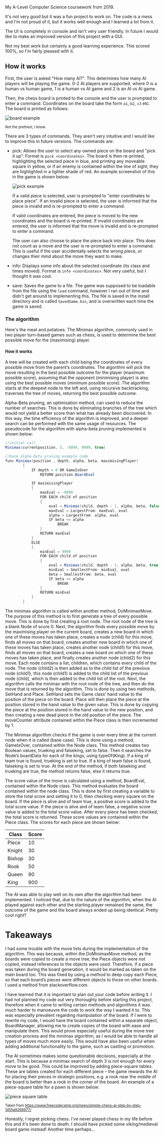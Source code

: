 My A-Level Computer Science coursework from 2019.

It's not very good but it was a fun project to work on.
The code is a mess and I'm not proud of it, but it works well enough and I learned a lot from it.

The UI is completely in console and isn't very user friendly. In future I would like to make an improved version of this project with a GUI.

Not my best work but certainly a good learning experience. This scored 100%, so I'm fairly pleased with it.

## How it works

First, the user is asked "How many AI?". This determines how many AI players will be playing the game. 0-2 AI players are supported, where 0 is a human vs human game, 1 is a human vs AI game and 2 is an AI vs AI game.

Then, the chess board is printed to the console and the user is prompted to enter a command. Coordinates on the board take the form `a1`, `b2`, `c3` etc. The board is printed as follows:

![board example](https://i.postimg.cc/cLvHJQ3q/board-example.png)

<sub> Not the prettiest, I know. </sub>

There are 3 types of commands. They aren't very intuitive and I would like to improve this in future versions. The commands are:

- pick: Allows the user to select any owned piece on the board and "pick it up". Format is `pick <coordinates>`. The board is then re-printed, highlighting the selected piece in blue, and printing any moveable square in yellow, or if an enemy is contained within the line of sight, they are highlighted in a lighter shade of red. An example screenshot of this in the game is shown below:
    
    ![pick example](https://i.postimg.cc/g210Lnyx/pick-example.png)

    If a valid piece is selected, user is prompted to "enter coordinates to place piece". If an invalid piece is selected, the user is informed that the piece is invalid and is re-prompted to enter a command.

    If valid coordinates are entered, the piece is moved to the new coordinates and the board is re-printed. If invalid coordinates are entered, the user is informed that the move is invalid and is re-prompted to enter a command.

    The user can also choose to place the piece back into place. This does not count as a move and the user is re-prompted to enter a command. This is useful if the user accidentally selects the wrong piece, or changes their mind about the move they want to make.

- info: Displays some info about the selected coordinate (its class and times moved). Format is `info <coordinates>`. Not very useful, but I thought it was cool.

- save: Saves the game to a file. The game was supposed to be loadable from the file using the `load` command, however I ran out of time and didn't get around to implementing this. The file is saved in the install directory and is called `SavedGame.bin`, and is overwritten each time the game is saved.

### The algorithm

Here's the meat and potatoes. The Minimax algorithm, commonly used in two player turn-based games such as chess, is used to determine the best possible move for the (maximising) player.

#### **How it works**

A tree will be created with each child being the coordinates of every possible move from the parent’s coordinates. The algorithm will pick the move resulting in the best possible outcome for the player (maximum possible score), assuming that the opponent (minimising player) is also using the best possible moves (minimum possible score). The algorithm starts at the deepest node to the left and, using recursive backtracking, traverses the tree of moves, returning the best possible outcome. 

Alpha-Beta pruning, an optimisation method, can used to reduce the number of searches. This is done by eliminating branches of the tree which would not yield a better score than what has already been discovered. In this way, the time efficiency of the algorithm is improved, and a deeper search can be performed with the same usage of resources. The pseudocode for the algorithm with alpha-beta pruning implemented is shown below:

```csharp
//initial call
Minimax(currentposition, 3, -9999, 9999, true)
```
```csharp
//base alpha-beta pruning example code
func Minimax(position , depth, alpha, beta, maximisingPlayer)
        {
            IF depth = 0 OR GameIsOver
                RETURN position.BoardEval

            IF maximisingPlayer
            {
                maxEval = -9999
                FOR EACH child of position
                {
                    eval = Minimax(child, depth - 1, alpha, beta, false)
                    maxEval = LargestFrom: maxEval, eval
                    alpha = LargestFrom: alpha, eval
                    IF beta <= alpha
                        BREAK
                }
                RETURN maxEval
            }
            ELSE
            {
                minEval = 9999
                FOR EACH child of position
                {
                    eval = Minimax(child, depth - 1, alpha, beta, true)
                    minEval = SmallestFrom: minEval, eval
                    beta = SmallestFrom: beta, eval
                    IF beta <= alpha
                        BREAK
                }
                RETURN minEval
            }
        }
```
The minimax algorithm is called within another method, DoMinimaxMove. The purpose of this method is to first generate a tree of every possible move. This is done by first creating a root node. The root node of the tree is a blank Node of score 0. Next, the algorithm finds every possible move by the maximising player on the current board, creates a new board in which one of these moves has taken place, creates a node (child) for this move, finds all moves on that board, creates another new board in which one of these moves has taken place, creates another node (child1) for this move, finds all moves on that board, creates a new board on which one of these moves has taken place, and finally creates another node (child2) for this move. Each node contains a list, children, which contains every child of the node. The node (child2) is then added as to the child list of the previous node (child1), this node (child1) is added to the child list of the previous node (child), which is then added to the child list of the root. Next, the algorithm calls the minimax with the root node of the tree, and then do the move that is returned by the algorithm. This is done by using two methods, SetHand and Place. SetHand sets the Game class’ hand value to the position of the piece on the board. Place will then place the piece at the position stored in the hand value to the given value. This is done by copying the piece at the position stored in the hand value to the new position, and then creating a new dead piece in the old position of the piece. The moveCounter attribute contained within the Piece class is then incremented by 1.


The Minimax algorithm checks if the game is over every time at the current node when it is called (base case). This is done using a method, GameIsOver, contained within the Node class. This method creates two Boolean values, trueking and falseking, set to false. Then it searches the Node’s boardData for each of the kings, using typeOf(King). If a king of team true is found, trueking is set to true. If a king of team false is found, falseking is set to true. At the end of the method, if both falseking and trueking are true, the method returns false, else it returns true.

The score value of the move is calculated using a method, BoardEval, contained within the Node class. This method evaluates the board contained within the node class. This is done by first creating a variable to store the total score and setting it to 0, then checking every square on the board. If the piece is alive and of team true, a positive score is added to the total score value. If the piece is alive and of team false, a negative score value is added to the total score value. After every piece has been checked, the total score is returned. These score values are contained within the Piece class. The scores for each piece are shown below:

| Class  | Score |
|--------|-------|
| Piece  | 10    |
| Knight | 30    |
| Bishop | 30    |
| Rook   | 50    |
| Queen  | 90    |
| King   | 900   |

The AI was able to play well on its own after the algorithm had been implemented.
I noticed that, due to the nature of the algorithm, when the AI played against each other and the starting player remained the same, the outcome of the game and the board always ended up being identical. Pretty cool right?

# Takeaways

I had some trouble with the move lists during the implementation of the algorithm. This was because, within the DoMinimaxMove method, as the boards were copied to create a move tree, the Piece objects were not copied, instead references to the objects were used. Therefore, if a piece was taken during the board generation, it would be marked as taken on the main board too. This was fixed by using a method to deep copy each Piece, so that each board’s pieces were different objects to those on other boards. I used a method from stackoverflow.com.

I have learned that it is important to plan out your code before writing it. I had not planned my code out very thoroughly before starting this project, therefore when it came to writing certain methods and algorithms it was much harder to manoeuvre the code to work the way I wanted it to. This was especially prevalent regarding manipulation of the board. If I were to rewrite my code, I would have the board contained within a separate object, BoardManager, allowing me to create copies of the board with ease and manipulate them. This would prove especially useful during the move tree creation process and the minimax algorithm, as I would be able to handle all types of moves much more easily. This would have also been useful when adding additional functionality to the game, such as castling or promotion.

The AI sometimes makes some questionable decisions, especially at the start. This is because a minimax search of depth 3 is not enough for every move to be good. This could be improved by adding piece-square tables. These are tables created for each different piece – the game rewards the AI for placing their pieces in strategic positions, e.g. a rook near the middle of the board is better than a rook in the corner of the board. An example of a piece-square table for a pawn is shown below:

![piece square table](https://cdn-media-1.freecodecamp.org/images/1*iG6FUYZpU0_RKlqHnC8XxA.png)

<sub> Taken from https://www.freecodecamp.org/news/simple-chess-ai-step-by-step-1d55a9266977/ </sub>

Honestly, I regret picking chess. I've never played chess in my life before this and it's been done to death. I should have picked some viking/medieval board game instead! Another time perhaps...